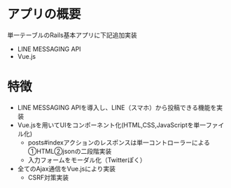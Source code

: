 # アプリの概要
単一テーブルのRails基本アプリに下記追加実装
* LINE MESSAGING API
* Vue.js

# 特徴
* LINE MESSAGING APIを導入し、LINE（スマホ）から投稿できる機能を実装
* Vue.jsを用いてUIをコンポーネント化(HTML,CSS,JavaScriptを単一ファイル化)
  * posts#indexアクションのレスポンスは単一コントローラーによる①HTML②jsonの二段階実装
  * 入力フォームをモーダル化（Twitterぽく）
* 全てのAjax通信をVue.jsにより実装
  * CSRF対策実装
